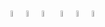 <img src="https://cdn.jsdelivr.net/gh/devicons/devicon/icons/csharp/csharp-original.svg" width="5%"><img src="https://www.svgrepo.com/show/349402/html5.svg" width="5%"><img src="https://www.svgrepo.com/show/349330/css3.svg" width="5%">
<img src="https://www.svgrepo.com/show/374094/sqlite.svg" width="5%"><img src="https://www.svgrepo.com/show/354381/sqlite.svg" width="5%"><img src="https://www.svgrepo.com/show/373442/asp.svg" width="5%">
